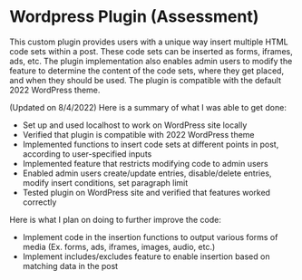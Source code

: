 # Wordpress Plugin (Assessment)

This custom plugin provides users with a unique way insert multiple HTML code sets within a post. These code sets can be inserted as forms, iframes, ads, etc. The plugin implementation also enables admin users to modify the feature to determine the content of the code sets, where they get placed, and when they should be used. The plugin is compatible with the default 2022 WordPress theme.


(Updated on 8/4/2022)
Here is a summary of what I was able to get done:
- Set up and used localhost to work on WordPress site locally
- Verified that plugin is compatible with 2022 WordPress theme
- Implemented functions to insert code sets at different points in post, according to user-specified inputs
- Implemented feature that restricts modifying code to admin users
- Enabled admin users create/update entries, disable/delete entries, modify insert conditions, set paragraph limit
- Tested plugin on WordPress site and verified that features worked correctly

Here is what I plan on doing to further improve the code:
- Implement code in the insertion functions to output various forms of media (Ex. forms, ads, iframes, images, audio, etc.)
- Implement includes/excludes feature to enable insertion based on matching data in the post
